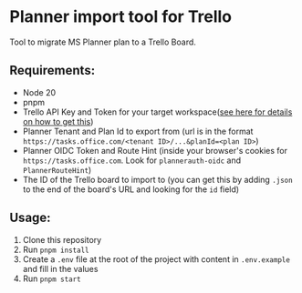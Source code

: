 # Planner import tool for Trello

Tool to migrate MS Planner plan to a Trello Board.

## Requirements:

- Node 20
- pnpm
- Trello API Key and Token for your target workspace([see here for details on how to get this](https://developer.atlassian.com/cloud/trello/guides/rest-api/api-introduction/))
- Planner Tenant and Plan Id to export from (url is in the format `https://tasks.office.com/<tenant ID>/...&planId=<plan ID>`)
- Planner OIDC Token and Route Hint (inside your browser's cookies for `https://tasks.office.com`. Look for `plannerauth-oidc` and `PlannerRouteHint`)
- The ID of the Trello board to import to (you can get this by adding `.json` to the end of the board's URL and looking for the `id` field)

## Usage:

1. Clone this repository
2. Run `pnpm install`
3. Create a `.env` file at the root of the project with content in `.env.example` and fill in the values
4. Run `pnpm start`